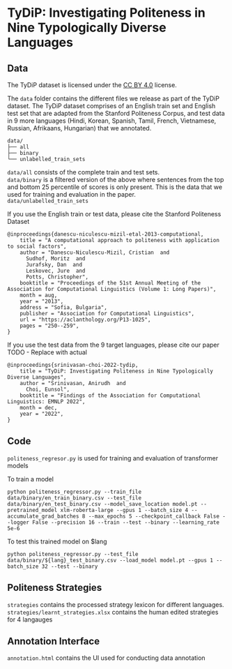 # TyDiP: Investigating Politeness in Nine Typologically Diverse Languages
## Data
The TyDiP dataset is licensed under the [CC BY 4.0](https://creativecommons.org/licenses/by/4.0/) license.

The `data` folder contains the different files we release as part of the TyDiP dataset. The TyDiP dataset comprises of an English train set and English test set that are adapted from the Stanford Politeness Corpus, and test data in 9 more languages (Hindi, Korean, Spanish, Tamil, French, Vietnamese, Russian, Afrikaans, Hungarian) that we annotated.

```
data/
├── all
├── binary
└── unlabelled_train_sets
```
`data/all` consists of the complete train and test sets.  
`data/binary` is a filtered version of the above where sentences from the top and bottom 25 percentile of scores is only present. This is the data that we used for training and evaluation in the paper.  
`data/unlabelled_train_sets`

If you use the English train or test data, please cite the Stanford Politeness Dataset
```
@inproceedings{danescu-niculescu-mizil-etal-2013-computational,
    title = "A computational approach to politeness with application to social factors",
    author = "Danescu-Niculescu-Mizil, Cristian  and
      Sudhof, Moritz  and
      Jurafsky, Dan  and
      Leskovec, Jure  and
      Potts, Christopher",
    booktitle = "Proceedings of the 51st Annual Meeting of the Association for Computational Linguistics (Volume 1: Long Papers)",
    month = aug,
    year = "2013",
    address = "Sofia, Bulgaria",
    publisher = "Association for Computational Linguistics",
    url = "https://aclanthology.org/P13-1025",
    pages = "250--259",
}
```
If you use the test data from the 9 target languages, please cite our paper
TODO - Replace with actual
```
@inproceedings{srinivasan-choi-2022-tydip,
    title = "TyDiP: Investigating Politeness in Nine Typologically Diverse Languages",
    author = "Srinivasan, Anirudh  and
      Choi, Eunsol",
    booktitle = "Findings of the Association for Computational Linguistics: EMNLP 2022",
    month = dec,
    year = "2022",
}

```

## Code
`politeness_regresor.py` is used for training and evaluation of transformer models

To train a model
```
python politeness_regressor.py --train_file data/binary/en_train_binary.csv --test_file data/binary/en_test_binary.csv --model_save_location model.pt --pretrained_model xlm-roberta-large --gpus 1 --batch_size 4 --accumulate_grad_batches 8 --max_epochs 5 --checkpoint_callback False --logger False --precision 16 --train --test --binary --learning_rate 5e-6
```

To test this trained model on $lang
```
python politeness_regressor.py --test_file data/binary/${lang}_test_binary.csv --load_model model.pt --gpus 1 --batch_size 32 --test --binary
```

## Politeness Strategies
`strategies` contains the processed strategy lexicon for different languages. `strategies/learnt_strategies.xlsx` contains the human edited strategies for 4 langauges

## Annotation Interface
`annotation.html` contains the UI used for conducting data annotation